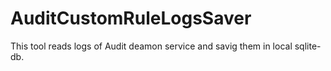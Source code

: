 # AuditCustomRuleLogsSaver
This tool reads logs of Audit deamon service and savig them in local sqlite-db.
